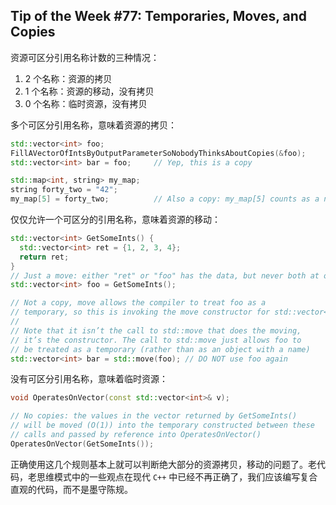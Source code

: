 ## Tip of the Week #77: Temporaries, Moves, and Copies

资源可区分引用名称计数的三种情况：

1. 2 个名称：资源的拷贝
2. 1 个名称：资源的移动，没有拷贝
3. 0 个名称：临时资源，没有拷贝

多个可区分引用名称，意味着资源的拷贝：

```c++
std::vector<int> foo;
FillAVectorOfIntsByOutputParameterSoNobodyThinksAboutCopies(&foo);
std::vector<int> bar = foo;     // Yep, this is a copy

std::map<int, string> my_map;
string forty_two = "42";
my_map[5] = forty_two;          // Also a copy: my_map[5] counts as a name
```

仅仅允许一个可区分的引用名称，意味着资源的移动：

```c++
std::vector<int> GetSomeInts() {
  std::vector<int> ret = {1, 2, 3, 4};
  return ret;
}
// Just a move: either "ret" or "foo" has the data, but never both at once
std::vector<int> foo = GetSomeInts();

// Not a copy, move allows the compiler to treat foo as a
// temporary, so this is invoking the move constructor for std::vector<int>
//
// Note that it isn’t the call to std::move that does the moving,
// it’s the constructor. The call to std::move just allows foo to
// be treated as a temporary (rather than as an object with a name)
std::vector<int> bar = std::move(foo); // DO NOT use foo again
```

没有可区分引用名称，意味着临时资源：

```c++
void OperatesOnVector(const std::vector<int>& v);

// No copies: the values in the vector returned by GetSomeInts()
// will be moved (O(1)) into the temporary constructed between these
// calls and passed by reference into OperatesOnVector()
OperatesOnVector(GetSomeInts());
```

正确使用这几个规则基本上就可以判断绝大部分的资源拷贝，移动的问题了。老代码，老思维模式中的一些观点在现代 `C++` 中已经不再正确了，我们应该编写复合直观的代码，而不是墨守陈规。


